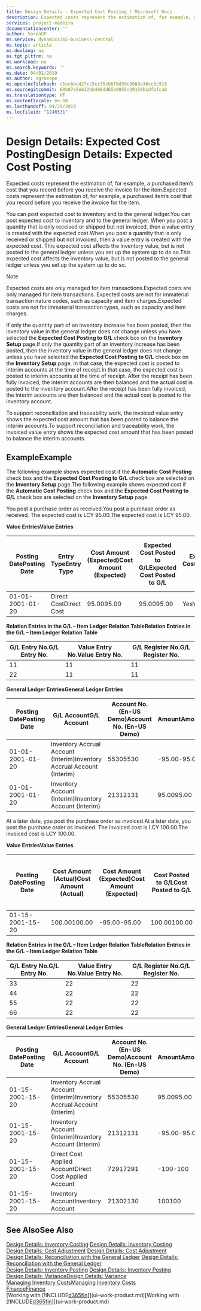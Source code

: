 ```yaml
---
title: Design Details - Expected Cost Posting | Microsoft Docs
description: Expected costs represent the estimation of, for example, a purchased item’s cost that you record before you receive the invoice for the item.
services: project-madeira
documentationcenter: ''
author: SorenGP
ms.service: dynamics365-business-central
ms.topic: article
ms.devlang: na
ms.tgt_pltfrm: na
ms.workload: na
ms.search.keywords: ''
ms.date: 04/01/2019
ms.author: sgroespe
ms.openlocfilehash: c1ecbbc42fcc5ccf5cb6f0d39c908da36cc8c918
ms.sourcegitcommit: 60b87e5eb32bb408dd65b9855c29159b1dfbfca8
ms.translationtype: HT
ms.contentlocale: en-GB
ms.lasthandoff: 04/29/2019
ms.locfileid: "1246531"
---
```

# <a name="design-details-expected-cost-posting"></a><span data-ttu-id="f3eae-103">Design Details: Expected Cost Posting</span><span class="sxs-lookup"><span data-stu-id="f3eae-103">Design Details: Expected Cost Posting</span></span>
<span data-ttu-id="f3eae-104">Expected costs represent the estimation of, for example, a purchased item’s cost that you record before you receive the invoice for the item.</span><span class="sxs-lookup"><span data-stu-id="f3eae-104">Expected costs represent the estimation of, for example, a purchased item’s cost that you record before you receive the invoice for the item.</span></span>  

 <span data-ttu-id="f3eae-105">You can post expected cost to inventory and to the general ledger.</span><span class="sxs-lookup"><span data-stu-id="f3eae-105">You can post expected cost to inventory and to the general ledger.</span></span> <span data-ttu-id="f3eae-106">When you post a quantity that is only received or shipped but not invoiced, then a value entry is created with the expected cost.</span><span class="sxs-lookup"><span data-stu-id="f3eae-106">When you post a quantity that is only received or shipped but not invoiced, then a value entry is created with the expected cost.</span></span> <span data-ttu-id="f3eae-107">This expected cost affects the inventory value, but is not posted to the general ledger unless you set up the system up to do so.</span><span class="sxs-lookup"><span data-stu-id="f3eae-107">This expected cost affects the inventory value, but is not posted to the general ledger unless you set up the system up to do so.</span></span>  

> [!NOTE]  
>  <span data-ttu-id="f3eae-108">Expected costs are only managed for item transactions.</span><span class="sxs-lookup"><span data-stu-id="f3eae-108">Expected costs are only managed for item transactions.</span></span> <span data-ttu-id="f3eae-109">Expected costs are not for immaterial transaction nature codes, such as capacity and item charges.</span><span class="sxs-lookup"><span data-stu-id="f3eae-109">Expected costs are not for immaterial transaction types, such as capacity and item charges.</span></span>  

 <span data-ttu-id="f3eae-110">If only the quantity part of an inventory increase has been posted, then the inventory value in the general ledger does not change unless you have selected the **Expected Cost Posting to G/L** check box on the **Inventory Setup** page.</span><span class="sxs-lookup"><span data-stu-id="f3eae-110">If only the quantity part of an inventory increase has been posted, then the inventory value in the general ledger does not change unless you have selected the **Expected Cost Posting to G/L** check box on the **Inventory Setup** page.</span></span> <span data-ttu-id="f3eae-111">In that case, the expected cost is posted to interim accounts at the time of receipt.</span><span class="sxs-lookup"><span data-stu-id="f3eae-111">In that case, the expected cost is posted to interim accounts at the time of receipt.</span></span> <span data-ttu-id="f3eae-112">After the receipt has been fully invoiced, the interim accounts are then balanced and the actual cost is posted to the inventory account.</span><span class="sxs-lookup"><span data-stu-id="f3eae-112">After the receipt has been fully invoiced, the interim accounts are then balanced and the actual cost is posted to the inventory account.</span></span>  

 <span data-ttu-id="f3eae-113">To support reconciliation and traceability work, the invoiced value entry shows the expected cost amount that has been posted to balance the interim accounts.</span><span class="sxs-lookup"><span data-stu-id="f3eae-113">To support reconciliation and traceability work, the invoiced value entry shows the expected cost amount that has been posted to balance the interim accounts.</span></span>  

## <a name="example"></a><span data-ttu-id="f3eae-114">Example</span><span class="sxs-lookup"><span data-stu-id="f3eae-114">Example</span></span>  
 <span data-ttu-id="f3eae-115">The following example shows expected cost if the **Automatic Cost Posting** check box and the **Expected Cost Posting to G/L** check box are selected on the **Inventory Setup** page.</span><span class="sxs-lookup"><span data-stu-id="f3eae-115">The following example shows expected cost if the **Automatic Cost Posting** check box and the **Expected Cost Posting to G/L** check box are selected on the **Inventory Setup** page.</span></span>  

 <span data-ttu-id="f3eae-116">You post a purchase order as received.</span><span class="sxs-lookup"><span data-stu-id="f3eae-116">You post a purchase order as received.</span></span> <span data-ttu-id="f3eae-117">The expected cost is LCY 95.00.</span><span class="sxs-lookup"><span data-stu-id="f3eae-117">The expected cost is LCY 95.00.</span></span>  

 <span data-ttu-id="f3eae-118">**Value Entries**</span><span class="sxs-lookup"><span data-stu-id="f3eae-118">**Value Entries**</span></span>  

|<span data-ttu-id="f3eae-119">Posting Date</span><span class="sxs-lookup"><span data-stu-id="f3eae-119">Posting Date</span></span>|<span data-ttu-id="f3eae-120">Entry Type</span><span class="sxs-lookup"><span data-stu-id="f3eae-120">Entry Type</span></span>|<span data-ttu-id="f3eae-121">Cost Amount (Expected)</span><span class="sxs-lookup"><span data-stu-id="f3eae-121">Cost Amount (Expected)</span></span>|<span data-ttu-id="f3eae-122">Expected Cost Posted to G/L</span><span class="sxs-lookup"><span data-stu-id="f3eae-122">Expected Cost Posted to G/L</span></span>|<span data-ttu-id="f3eae-123">Expected Cost</span><span class="sxs-lookup"><span data-stu-id="f3eae-123">Expected Cost</span></span>|<span data-ttu-id="f3eae-124">Item Ledger Entry No.</span><span class="sxs-lookup"><span data-stu-id="f3eae-124">Item Ledger Entry No.</span></span>|<span data-ttu-id="f3eae-125">Entry No.</span><span class="sxs-lookup"><span data-stu-id="f3eae-125">Entry No.</span></span>|  
|------------------|----------------|------------------------------|----------------------------------|-------------------|---------------------------|---------------|  
|<span data-ttu-id="f3eae-126">01-01-20</span><span class="sxs-lookup"><span data-stu-id="f3eae-126">01-01-20</span></span>|<span data-ttu-id="f3eae-127">Direct Cost</span><span class="sxs-lookup"><span data-stu-id="f3eae-127">Direct Cost</span></span>|<span data-ttu-id="f3eae-128">95.00</span><span class="sxs-lookup"><span data-stu-id="f3eae-128">95.00</span></span>|<span data-ttu-id="f3eae-129">95.00</span><span class="sxs-lookup"><span data-stu-id="f3eae-129">95.00</span></span>|<span data-ttu-id="f3eae-130">Yes</span><span class="sxs-lookup"><span data-stu-id="f3eae-130">Yes</span></span>|<span data-ttu-id="f3eae-131">1</span><span class="sxs-lookup"><span data-stu-id="f3eae-131">1</span></span>|<span data-ttu-id="f3eae-132">1</span><span class="sxs-lookup"><span data-stu-id="f3eae-132">1</span></span>|  

 <span data-ttu-id="f3eae-133">**Relation Entries in the G/L – Item Ledger Relation Table**</span><span class="sxs-lookup"><span data-stu-id="f3eae-133">**Relation Entries in the G/L – Item Ledger Relation Table**</span></span>  

|<span data-ttu-id="f3eae-134">G/L Entry No.</span><span class="sxs-lookup"><span data-stu-id="f3eae-134">G/L Entry No.</span></span>|<span data-ttu-id="f3eae-135">Value Entry No.</span><span class="sxs-lookup"><span data-stu-id="f3eae-135">Value Entry No.</span></span>|<span data-ttu-id="f3eae-136">G/L Register No.</span><span class="sxs-lookup"><span data-stu-id="f3eae-136">G/L Register No.</span></span>|  
|--------------------|---------------------|-----------------------|  
|<span data-ttu-id="f3eae-137">1</span><span class="sxs-lookup"><span data-stu-id="f3eae-137">1</span></span>|<span data-ttu-id="f3eae-138">1</span><span class="sxs-lookup"><span data-stu-id="f3eae-138">1</span></span>|<span data-ttu-id="f3eae-139">1</span><span class="sxs-lookup"><span data-stu-id="f3eae-139">1</span></span>|  
|<span data-ttu-id="f3eae-140">2</span><span class="sxs-lookup"><span data-stu-id="f3eae-140">2</span></span>|<span data-ttu-id="f3eae-141">1</span><span class="sxs-lookup"><span data-stu-id="f3eae-141">1</span></span>|<span data-ttu-id="f3eae-142">1</span><span class="sxs-lookup"><span data-stu-id="f3eae-142">1</span></span>|  

 <span data-ttu-id="f3eae-143">**General Ledger Entries**</span><span class="sxs-lookup"><span data-stu-id="f3eae-143">**General Ledger Entries**</span></span>  

|<span data-ttu-id="f3eae-144">Posting Date</span><span class="sxs-lookup"><span data-stu-id="f3eae-144">Posting Date</span></span>|<span data-ttu-id="f3eae-145">G/L Account</span><span class="sxs-lookup"><span data-stu-id="f3eae-145">G/L Account</span></span>|<span data-ttu-id="f3eae-146">Account No. (En-US Demo)</span><span class="sxs-lookup"><span data-stu-id="f3eae-146">Account No. (En-US Demo)</span></span>|<span data-ttu-id="f3eae-147">Amount</span><span class="sxs-lookup"><span data-stu-id="f3eae-147">Amount</span></span>|<span data-ttu-id="f3eae-148">Entry No.</span><span class="sxs-lookup"><span data-stu-id="f3eae-148">Entry No.</span></span>|  
|------------------|------------------|---------------------------------|------------|---------------|  
|<span data-ttu-id="f3eae-149">01-01-20</span><span class="sxs-lookup"><span data-stu-id="f3eae-149">01-01-20</span></span>|<span data-ttu-id="f3eae-150">Inventory Accrual Account (Interim)</span><span class="sxs-lookup"><span data-stu-id="f3eae-150">Inventory Accrual Account (Interim)</span></span>|<span data-ttu-id="f3eae-151">5530</span><span class="sxs-lookup"><span data-stu-id="f3eae-151">5530</span></span>|<span data-ttu-id="f3eae-152">-95.00</span><span class="sxs-lookup"><span data-stu-id="f3eae-152">-95.00</span></span>|<span data-ttu-id="f3eae-153">2</span><span class="sxs-lookup"><span data-stu-id="f3eae-153">2</span></span>|  
|<span data-ttu-id="f3eae-154">01-01-20</span><span class="sxs-lookup"><span data-stu-id="f3eae-154">01-01-20</span></span>|<span data-ttu-id="f3eae-155">Inventory Account (Interim)</span><span class="sxs-lookup"><span data-stu-id="f3eae-155">Inventory Account (Interim)</span></span>|<span data-ttu-id="f3eae-156">2131</span><span class="sxs-lookup"><span data-stu-id="f3eae-156">2131</span></span>|<span data-ttu-id="f3eae-157">95.00</span><span class="sxs-lookup"><span data-stu-id="f3eae-157">95.00</span></span>|<span data-ttu-id="f3eae-158">1</span><span class="sxs-lookup"><span data-stu-id="f3eae-158">1</span></span>|  

 <span data-ttu-id="f3eae-159">At a later date, you post the purchase order as invoiced.</span><span class="sxs-lookup"><span data-stu-id="f3eae-159">At a later date, you post the purchase order as invoiced.</span></span> <span data-ttu-id="f3eae-160">The invoiced cost is LCY 100.00.</span><span class="sxs-lookup"><span data-stu-id="f3eae-160">The invoiced cost is LCY 100.00.</span></span>  

 <span data-ttu-id="f3eae-161">**Value Entries**</span><span class="sxs-lookup"><span data-stu-id="f3eae-161">**Value Entries**</span></span>  

|<span data-ttu-id="f3eae-162">Posting Date</span><span class="sxs-lookup"><span data-stu-id="f3eae-162">Posting Date</span></span>|<span data-ttu-id="f3eae-163">Cost Amount (Actual)</span><span class="sxs-lookup"><span data-stu-id="f3eae-163">Cost Amount (Actual)</span></span>|<span data-ttu-id="f3eae-164">Cost Amount (Expected)</span><span class="sxs-lookup"><span data-stu-id="f3eae-164">Cost Amount (Expected)</span></span>|<span data-ttu-id="f3eae-165">Cost Posted to G/L</span><span class="sxs-lookup"><span data-stu-id="f3eae-165">Cost Posted to G/L</span></span>|<span data-ttu-id="f3eae-166">Expected Cost</span><span class="sxs-lookup"><span data-stu-id="f3eae-166">Expected Cost</span></span>|<span data-ttu-id="f3eae-167">Item Ledger Entry No.</span><span class="sxs-lookup"><span data-stu-id="f3eae-167">Item Ledger Entry No.</span></span>|<span data-ttu-id="f3eae-168">Entry No.</span><span class="sxs-lookup"><span data-stu-id="f3eae-168">Entry No.</span></span>|  
|------------------|----------------------------|------------------------------|-------------------------|-------------------|---------------------------|---------------|  
|<span data-ttu-id="f3eae-169">01-15-20</span><span class="sxs-lookup"><span data-stu-id="f3eae-169">01-15-20</span></span>|<span data-ttu-id="f3eae-170">100.00</span><span class="sxs-lookup"><span data-stu-id="f3eae-170">100.00</span></span>|<span data-ttu-id="f3eae-171">-95.00</span><span class="sxs-lookup"><span data-stu-id="f3eae-171">-95.00</span></span>|<span data-ttu-id="f3eae-172">100.00</span><span class="sxs-lookup"><span data-stu-id="f3eae-172">100.00</span></span>|<span data-ttu-id="f3eae-173">No</span><span class="sxs-lookup"><span data-stu-id="f3eae-173">No</span></span>|<span data-ttu-id="f3eae-174">1</span><span class="sxs-lookup"><span data-stu-id="f3eae-174">1</span></span>|<span data-ttu-id="f3eae-175">2</span><span class="sxs-lookup"><span data-stu-id="f3eae-175">2</span></span>|  

 <span data-ttu-id="f3eae-176">**Relation Entries in the G/L – Item Ledger Relation Table**</span><span class="sxs-lookup"><span data-stu-id="f3eae-176">**Relation Entries in the G/L – Item Ledger Relation Table**</span></span>  

|<span data-ttu-id="f3eae-177">G/L Entry No.</span><span class="sxs-lookup"><span data-stu-id="f3eae-177">G/L Entry No.</span></span>|<span data-ttu-id="f3eae-178">Value Entry No.</span><span class="sxs-lookup"><span data-stu-id="f3eae-178">Value Entry No.</span></span>|<span data-ttu-id="f3eae-179">G/L Register No.</span><span class="sxs-lookup"><span data-stu-id="f3eae-179">G/L Register No.</span></span>|  
|--------------------|---------------------|-----------------------|  
|<span data-ttu-id="f3eae-180">3</span><span class="sxs-lookup"><span data-stu-id="f3eae-180">3</span></span>|<span data-ttu-id="f3eae-181">2</span><span class="sxs-lookup"><span data-stu-id="f3eae-181">2</span></span>|<span data-ttu-id="f3eae-182">2</span><span class="sxs-lookup"><span data-stu-id="f3eae-182">2</span></span>|  
|<span data-ttu-id="f3eae-183">4</span><span class="sxs-lookup"><span data-stu-id="f3eae-183">4</span></span>|<span data-ttu-id="f3eae-184">2</span><span class="sxs-lookup"><span data-stu-id="f3eae-184">2</span></span>|<span data-ttu-id="f3eae-185">2</span><span class="sxs-lookup"><span data-stu-id="f3eae-185">2</span></span>|  
|<span data-ttu-id="f3eae-186">5</span><span class="sxs-lookup"><span data-stu-id="f3eae-186">5</span></span>|<span data-ttu-id="f3eae-187">2</span><span class="sxs-lookup"><span data-stu-id="f3eae-187">2</span></span>|<span data-ttu-id="f3eae-188">2</span><span class="sxs-lookup"><span data-stu-id="f3eae-188">2</span></span>|  
|<span data-ttu-id="f3eae-189">6</span><span class="sxs-lookup"><span data-stu-id="f3eae-189">6</span></span>|<span data-ttu-id="f3eae-190">2</span><span class="sxs-lookup"><span data-stu-id="f3eae-190">2</span></span>|<span data-ttu-id="f3eae-191">2</span><span class="sxs-lookup"><span data-stu-id="f3eae-191">2</span></span>|  

 <span data-ttu-id="f3eae-192">**General Ledger Entries**</span><span class="sxs-lookup"><span data-stu-id="f3eae-192">**General Ledger Entries**</span></span>  

|<span data-ttu-id="f3eae-193">Posting Date</span><span class="sxs-lookup"><span data-stu-id="f3eae-193">Posting Date</span></span>|<span data-ttu-id="f3eae-194">G/L Account</span><span class="sxs-lookup"><span data-stu-id="f3eae-194">G/L Account</span></span>|<span data-ttu-id="f3eae-195">Account No. (En-US Demo)</span><span class="sxs-lookup"><span data-stu-id="f3eae-195">Account No. (En-US Demo)</span></span>|<span data-ttu-id="f3eae-196">Amount</span><span class="sxs-lookup"><span data-stu-id="f3eae-196">Amount</span></span>|<span data-ttu-id="f3eae-197">Entry No.</span><span class="sxs-lookup"><span data-stu-id="f3eae-197">Entry No.</span></span>|  
|------------------|------------------|---------------------------------|------------|---------------|  
|<span data-ttu-id="f3eae-198">01-15-20</span><span class="sxs-lookup"><span data-stu-id="f3eae-198">01-15-20</span></span>|<span data-ttu-id="f3eae-199">Inventory Accrual Account (Interim)</span><span class="sxs-lookup"><span data-stu-id="f3eae-199">Inventory Accrual Account (Interim)</span></span>|<span data-ttu-id="f3eae-200">5530</span><span class="sxs-lookup"><span data-stu-id="f3eae-200">5530</span></span>|<span data-ttu-id="f3eae-201">95.00</span><span class="sxs-lookup"><span data-stu-id="f3eae-201">95.00</span></span>|<span data-ttu-id="f3eae-202">4</span><span class="sxs-lookup"><span data-stu-id="f3eae-202">4</span></span>|  
|<span data-ttu-id="f3eae-203">01-15-20</span><span class="sxs-lookup"><span data-stu-id="f3eae-203">01-15-20</span></span>|<span data-ttu-id="f3eae-204">Inventory Account (Interim)</span><span class="sxs-lookup"><span data-stu-id="f3eae-204">Inventory Account (Interim)</span></span>|<span data-ttu-id="f3eae-205">2131</span><span class="sxs-lookup"><span data-stu-id="f3eae-205">2131</span></span>|<span data-ttu-id="f3eae-206">-95.00</span><span class="sxs-lookup"><span data-stu-id="f3eae-206">-95.00</span></span>|<span data-ttu-id="f3eae-207">3</span><span class="sxs-lookup"><span data-stu-id="f3eae-207">3</span></span>|  
|<span data-ttu-id="f3eae-208">01-15-20</span><span class="sxs-lookup"><span data-stu-id="f3eae-208">01-15-20</span></span>|<span data-ttu-id="f3eae-209">Direct Cost Applied Account</span><span class="sxs-lookup"><span data-stu-id="f3eae-209">Direct Cost Applied Account</span></span>|<span data-ttu-id="f3eae-210">7291</span><span class="sxs-lookup"><span data-stu-id="f3eae-210">7291</span></span>|<span data-ttu-id="f3eae-211">-100</span><span class="sxs-lookup"><span data-stu-id="f3eae-211">-100</span></span>|<span data-ttu-id="f3eae-212">6</span><span class="sxs-lookup"><span data-stu-id="f3eae-212">6</span></span>|  
|<span data-ttu-id="f3eae-213">01-15-20</span><span class="sxs-lookup"><span data-stu-id="f3eae-213">01-15-20</span></span>|<span data-ttu-id="f3eae-214">Inventory Account</span><span class="sxs-lookup"><span data-stu-id="f3eae-214">Inventory Account</span></span>|<span data-ttu-id="f3eae-215">2130</span><span class="sxs-lookup"><span data-stu-id="f3eae-215">2130</span></span>|<span data-ttu-id="f3eae-216">100</span><span class="sxs-lookup"><span data-stu-id="f3eae-216">100</span></span>|<span data-ttu-id="f3eae-217">5</span><span class="sxs-lookup"><span data-stu-id="f3eae-217">5</span></span>|  

## <a name="see-also"></a><span data-ttu-id="f3eae-218">See Also</span><span class="sxs-lookup"><span data-stu-id="f3eae-218">See Also</span></span>
 <span data-ttu-id="f3eae-219">[Design Details: Inventory Costing](design-details-inventory-costing.md) </span><span class="sxs-lookup"><span data-stu-id="f3eae-219">[Design Details: Inventory Costing](design-details-inventory-costing.md) </span></span>  
 <span data-ttu-id="f3eae-220">[Design Details: Cost Adjustment](design-details-cost-adjustment.md) </span><span class="sxs-lookup"><span data-stu-id="f3eae-220">[Design Details: Cost Adjustment](design-details-cost-adjustment.md) </span></span>  
 <span data-ttu-id="f3eae-221">[Design Details: Reconciliation with the General Ledger](design-details-reconciliation-with-the-general-ledger.md) </span><span class="sxs-lookup"><span data-stu-id="f3eae-221">[Design Details: Reconciliation with the General Ledger](design-details-reconciliation-with-the-general-ledger.md) </span></span>  
 <span data-ttu-id="f3eae-222">[Design Details: Inventory Posting](design-details-inventory-posting.md) </span><span class="sxs-lookup"><span data-stu-id="f3eae-222">[Design Details: Inventory Posting](design-details-inventory-posting.md) </span></span>  
 [<span data-ttu-id="f3eae-223">Design Details: Variance</span><span class="sxs-lookup"><span data-stu-id="f3eae-223">Design Details: Variance</span></span>](design-details-variance.md)  
 [<span data-ttu-id="f3eae-224">Managing Inventory Costs</span><span class="sxs-lookup"><span data-stu-id="f3eae-224">Managing Inventory Costs</span></span>](finance-manage-inventory-costs.md)  
 [<span data-ttu-id="f3eae-225">Finance</span><span class="sxs-lookup"><span data-stu-id="f3eae-225">Finance</span></span>](finance.md)  
 <span data-ttu-id="f3eae-226">[Working with [!INCLUDE[d365fin](includes/d365fin_md.md)]](ui-work-product.md)</span><span class="sxs-lookup"><span data-stu-id="f3eae-226">[Working with [!INCLUDE[d365fin](includes/d365fin_md.md)]](ui-work-product.md)</span></span>

